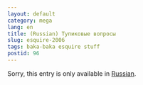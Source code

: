 ```yaml
---
layout: default
category: mega
lang: en
title: (Russian) Тупиковые вопросы
slug: esquire-2006
tags: baka-baka esquire stuff 
postid: 96
---
```

<p>Sorry, this entry is only available in <a href="http://mega.genn.org/export/getposts.php">Russian</a>.</p>